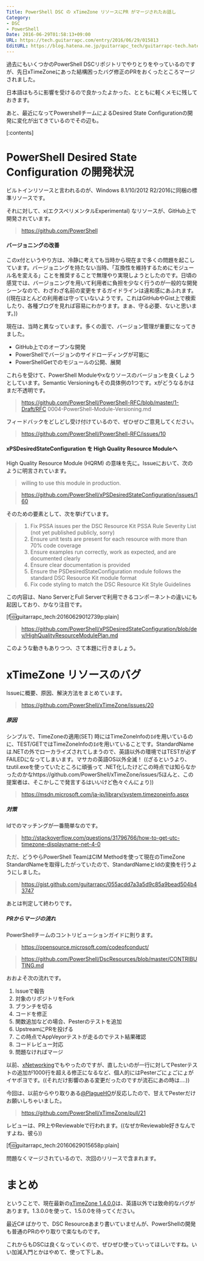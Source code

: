 ```yaml
---
Title: PowerShell DSC の xTimeZone リソースにPR がマージされたお話し
Category:
- DSC
- PowerShell
Date: 2016-06-29T01:58:13+09:00
URL: https://tech.guitarrapc.com/entry/2016/06/29/015813
EditURL: https://blog.hatena.ne.jp/guitarrapc_tech/guitarrapc-tech.hatenablog.com/atom/entry/6653812171403109529
---
```


過去にもいくつかのPowerShell DSCリポジトリでやりとりをやっているのですが、先日xTimeZoneにあった結構困ったバグ修正のPRをおくったところマージされました。

日本語はもろに影響を受けるので良かったよかった、とともに軽くメモに残しておきます。

あと、最近になってPowershellチームによるDesired State Configurationの開発に変化が出てきているのでその辺も。

[:contents]

# PowerShell Desired State Configuration の開発状況

ビルトインリソースと言われるのが、Windows 8.1/10/2012 R2/2016に同梱の標準リソースです。

それに対して、x(エクスペリメンタルExperimental) なリソースが、GitHub上で開発されています。

> https://github.com/PowerShell

#### バージョニングの改善

このx付というやり方は、冷静に考えても当時から現在まで多くの問題を起こしています。バージョニングを持たない当時、「互換性を維持するためにモジュール名を変える」ことを推奨することで無理やり実現しようとしたのです。日頃の感覚では、バージョニングを用いて利用者に負担を少なく行うのが一般的な開発シーンなので、わざわざ名前の変更をするガイドラインは違和感にあふれます。((現在ほとんどの利用者は守っていないようです。これはGitHubやGist上で検索したり、各種ブログを見れば容易にわかります。まぁ、守る必要、ないと思います。))

現在は、当時と異なっています。多くの面で、バージョン管理が重要になってきました。

- GitHub上でのオープンな開発
- PowerShellでバージョンのサイドローディングが可能に
- PowerShellGetでのモジュールの公開、展開

これらを受けて、PowerShell Moduleやxなりソースのバージョンを良くしようとしています。Semantic Versioningもその具体例の1つです。xがどうなるかはまだ不透明です。

> https://github.com/PowerShell/PowerShell-RFC/blob/master/1-Draft/RFC 0004-PowerShell-Module-Versioning.md


フィードバックをどしどし受け付けているので、ぜひぜひご意見してください。

> https://github.com/PowerShell/PowerShell-RFC/issues/10

#### xPSDesiredStateConfiguration を High Quality Resource Moduleへ

High Quality Resource Module (HQRM) の意味を先に。Issueにおいて、次のように明言されています。

> willing to use this module in production.

> https://github.com/PowerShell/xPSDesiredStateConfiguration/issues/160

そのための要素として、次を挙げています。

> 1. Fix PSSA issues per the DSC Resource Kit PSSA Rule Severity List (not yet published publicly, sorry)
> 2. Ensure unit tests are present for each resource with more than 70% code coverage
> 3. Ensure examples run correctly, work as expected, and are documented clearly
> 4. Ensure clear documentation is provided
> 5. Ensure the PSDesiredStateConfiguration module follows the standard DSC Resource Kit module format
> 6. Fix code styling to match the DSC Resource Kit Style Guidelines

この内容は、Nano ServerとFull Serverで利用できるコンポーネントの違いにも起因しており、かなり注目です。

[f:id:guitarrapc_tech:20160629012739p:plain]

> https://github.com/PowerShell/xPSDesiredStateConfiguration/blob/dev/HighQualityResourceModulePlan.md

このような動きもありつつ、さて本題に行きましょう。

# xTimeZone リソースのバグ

Issueに概要、原因、解決方法をまとめています。

> https://github.com/PowerShell/xTimeZone/issues/20

##### 原因

シンプルで、TimeZoneの適用(SET) 時にはTimeZoneInfoの`Id`を用いているのに、TEST/GETではTimeZoneInfoの`Id`を用いていることです。StandardNameは.NETの外でローカライズされてしまうので、英語以外の環境ではTESTが必ずFAILEDになってしまいます。マサカの英語OS以外全滅！ ((ざるというより、tzutil.exeを使っていたところに頑張って .NET化したけどこの時点では知らなかったのかなhttps://github.com/PowerShell/xTimeZone/issues/5ほんと、この提案者は、そこかしこで発言するはいいけど色々ぐんにょり))

> https://msdn.microsoft.com/ja-jp/library/system.timezoneinfo.aspx

##### 対策

Idでのマッチングが一番簡単なのです。

> http://stackoverflow.com/questions/31796766/how-to-get-utc-timezone-displayname-net-4-0

ただ、どうやらPowerShell TeamはCIM Methodを使って現在のTimeZone StandardNameを取得したがっていたので、StandardNameとIdの変換を行うようにしました。

> https://gist.github.com/guitarrapc/055acdd7a3a5d9c85a9bead504b43747

あとは判定して終わりです。

##### PRからマージの流れ

PowerShellチームのコントリビューションガイドに則ります。

> https://opensource.microsoft.com/codeofconduct/

> https://github.com/PowerShell/DscResources/blob/master/CONTRIBUTING.md

おおよそ次の流れです。

1. Issueで報告
1. 対象のリポジトリをFork
1. ブランチを切る
1. コードを修正
1. 関数追加などの場合、Pesterのテストを追加
1. UpstreamにPRを投げる
1. この時点でAppVeyorテストが走るのでテスト結果確認
1. コードレビュー対応
1. 問題なければマージ

以前、[xNetworking](https://github.com/PowerShell/xNetworking)でもやったのですが、直したいのが一行に対してPesterテストの追加が1000行を超える修正になるなど、個人的にはPesterごにょごにょがイヤポヨです。((それだけ影響のある変更だったのですが流石にあの時は....))

今回は、以前からやり取りある[@PlagueHO](https://github.com/PlagueHO)が反応したので、甘えてPesterだけお願いしちゃいました。

> https://github.com/PowerShell/xTimeZone/pull/21

レビューは、PR上やReviewableで行われます。((なぜかReviewable好きなんですよね、彼ら))

[f:id:guitarrapc_tech:20160629015658p:plain]

問題なくマージされているので、次回のリリースで含まれます。

# まとめ

ということで、現在最新の[xTimeZone 1.4.0.0](http://www.powershellgallery.com/packages/xtimezone/1.4.0.0)は、英語以外では致命的なバグがあります。1.3.0.0を使って、1.5.0.0を待ってください。

最近C# ばかりで、DSC Resourceあまり書いていませんが、PowerShellの開発も普通のPRのやり取りで楽なものです。

これからもDSCは良くなっていくので、ぜひぜひ使っていってほしいですね。いい加減入門とかはやめて、使って下しあ。
